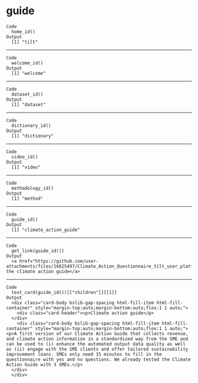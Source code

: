 # guide

    Code
      home_id()
    Output
      [1] "tilt"

---

    Code
      welcome_id()
    Output
      [1] "welcome"

---

    Code
      dataset_id()
    Output
      [1] "dataset"

---

    Code
      dictionary_id()
    Output
      [1] "dictionary"

---

    Code
      video_id()
    Output
      [1] "video"

---

    Code
      methodology_id()
    Output
      [1] "method"

---

    Code
      guide_id()
    Output
      [1] "climate_action_guide"

---

    Code
      get_link(guide_id())
    Output
      <a href="https://github.com/user-attachments/files/16625497/Climate_Action_Questionnaire_tilt_user_platform.xlsx">Download the climate action guide</a>

---

    Code
      text_card(guide_id())[["children"]][[1]]
    Output
      <div class="card-body bslib-gap-spacing html-fill-item html-fill-container" style="margin-top:auto;margin-bottom:auto;flex:1 1 auto;">
        <div class="card-header"><p>Climate action guide</p>
      </div>
        <div class="card-body bslib-gap-spacing html-fill-item html-fill-container" style="margin-top:auto;margin-bottom:auto;flex:1 1 auto;"><p>A first version of our Climate Action Guide that collects revenue, and climate action information in a standardized way from the SME and can be used to (i) enhance the automated output data quality as well as (ii) engage with the SME clients and offer tailored sustainability improvement loans. SMEs only need 15 minutes to fill in the questionnaire with yes and no questions. We already tested the Climate Action Guide with 3 SMEs.</p>
      </div>
      </div>

